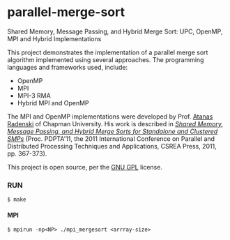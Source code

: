 # parallel-merge-sort
Shared Memory, Message Passing, and Hybrid  Merge Sort: UPC, OpenMP, MPI and Hybrid Implementations

This project demonstrates the implementation of a parallel merge sort algorithm implemented using several approaches.
The programming languages and frameworks used, include:
  - OpenMP
  - MPI
  - MPI-3 RMA
  - Hybrid MPI and OpenMP
  
The MPI and OpenMP implementations were developed by Prof. [Atanas Radenski](http://www1.chapman.edu/~radenski/)
of Chapman University.  His work is described in [_Shared Memory, Message Passing, and Hybrid Merge Sorts
for Standalone and Clustered SMPs_](http://www1.chapman.edu/~radenski/research/papers/mergesort-pdpta11.pdf)
(Proc. PDPTA'11, the 2011 International Conference on Parallel and Distributed Processing
Techniques and Applications, CSREA Press, 2011, pp. 367-373).


This project is open source, per the [GNU GPL](http://www.gnu.org/licenses/gpl.html) license.

### RUN

`$ make`

#### MPI

`$ mpirun -np<NP> ./mpi_mergesort <arrray-size>`

